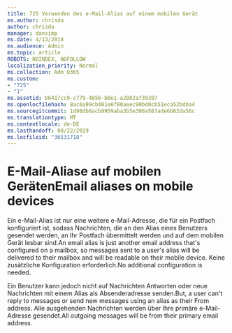 ```yaml
---
title: 725 Verwenden des e-Mail-Alias auf einem mobilen Gerät
ms.author: chrisda
author: chrisda
manager: dansimp
ms.date: 4/13/2018
ms.audience: Admin
ms.topic: article
ROBOTS: NOINDEX, NOFOLLOW
localization_priority: Normal
ms.collection: Adm_O365
ms.custom:
- "725"
- "1"
ms.assetid: b6417cc9-c779-4856-b0e1-a2882af39397
ms.openlocfilehash: 8ac6a99cb481e6f80aeec90bd0cb51eca52bdba4
ms.sourcegitcommit: 1d98db8acb9959aba3b5e308a567ade6b62da56c
ms.translationtype: MT
ms.contentlocale: de-DE
ms.lasthandoff: 08/22/2019
ms.locfileid: "36531718"
---
```

# <a name="email-aliases-on-mobile-devices"></a><span data-ttu-id="a8789-102">E-Mail-Aliase auf mobilen Geräten</span><span class="sxs-lookup"><span data-stu-id="a8789-102">Email aliases on mobile devices</span></span>

<span data-ttu-id="a8789-103">Ein e-Mail-Alias ist nur eine weitere e-Mail-Adresse, die für ein Postfach konfiguriert ist, sodass Nachrichten, die an den Alias eines Benutzers gesendet werden, an Ihr Postfach übermittelt werden und auf dem mobilen Gerät lesbar sind.</span><span class="sxs-lookup"><span data-stu-id="a8789-103">An email alias is just another email address that's configured on a mailbox, so messages sent to a user's alias will be delivered to their mailbox and will be readable on their mobile device.</span></span> <span data-ttu-id="a8789-104">Keine zusätzliche Konfiguration erforderlich.</span><span class="sxs-lookup"><span data-stu-id="a8789-104">No additional configuration is needed.</span></span>

<span data-ttu-id="a8789-105">Ein Benutzer kann jedoch nicht auf Nachrichten Antworten oder neue Nachrichten mit einem Alias als Absenderadresse senden.</span><span class="sxs-lookup"><span data-stu-id="a8789-105">But, a user can't reply to messages or send new messages using an alias as their From address.</span></span> <span data-ttu-id="a8789-106">Alle ausgehenden Nachrichten werden über Ihre primäre e-Mail-Adresse gesendet.</span><span class="sxs-lookup"><span data-stu-id="a8789-106">All outgoing messages will be from their primary email address.</span></span>

